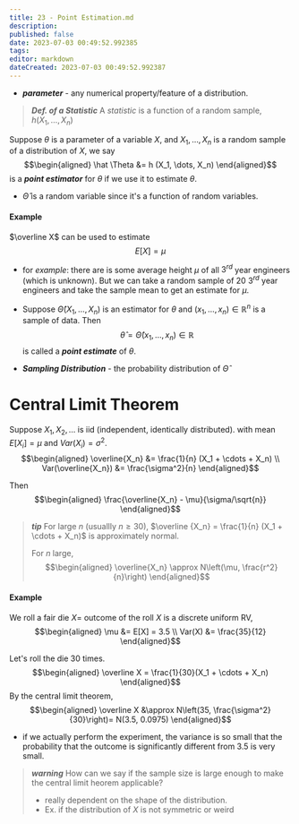 ```yaml
---
title: 23 - Point Estimation.md
description:
published: false
date: 2023-07-03 00:49:52.992385
tags:
editor: markdown
dateCreated: 2023-07-03 00:49:52.992387
---
```


- ***parameter*** - any numerical property/feature of a distribution.

> ***Def. of a Statistic***
> A *statistic* is a function of a random sample, $h(X_1, \dots, X_n)$

Suppose $\theta$ is a parameter of a variable $X$, and $X_1, \dots, X_n$ is a random sample of a distribution of $X$, we say
$$\begin{aligned}
    \hat \Theta &= h (X_1, \dots, X_n)
\end{aligned}$$
is a ***point estimator*** for $\theta$ if we use it to estimate $\theta$. 
- $\hat \Theta$ is a random variable since it's a function of random variables.

#### Example
$\overline X$ can be used to estimate $$E[X] = \mu$$
- for *example*: there are is some average height $\mu$ of all $3^{rd}$ year engineers (which is unknown). But we can take a random sample of 20 $3^{rd}$ year engineers and take the sample mean to get an estimate for $\mu$.

- Suppose $\hat \Theta(X_1, \dots, X_n)$ is an estimator for $\theta$ and $(x_1, \dots, x_n) \in \mathbb{R}^n$ is a sample of data. Then $$\hat \theta = \hat \Theta(x_1, \dots, x_n) \in \mathbb{R}$$ is called a ***point estimate*** of $\theta$.

- ***Sampling Distribution*** - the probability distribution of $\hat \Theta$

# Central Limit Theorem
Suppose $X_1, X_2, \dots$ is iid (independent, identically distributed). with mean $E[X_i] = \mu$ and $Var(X_i) = \sigma^2$.
$$\begin{aligned}
    \overline{X_n} &= \frac{1}{n} (X_1 + \cdots + X_n) \\
    Var(\overline{X_n})
    &=
        \frac{\sigma^2}{n}
\end{aligned}$$

Then
$$\begin{aligned}
    \frac{\overline{X_n} - \mu}{\sigma/\sqrt{n}}
\end{aligned}$$
> ***tip***
> For large $n$ (usuallly $n \ge 30$), $\overline {X_n} = \frac{1}{n} (X_1 + \cdots + X_n)$ is approximately normal.
> 
> For $n$ large,
> $$\begin{aligned}
>     \overline{X_n} \approx N\left(\mu, \frac{r^2}{n}\right)
> \end{aligned}$$

#### Example
We roll a fair die
$X =$ outcome of the roll
$X$ is a discrete uniform RV,
$$\begin{aligned}
    \mu &= E[X] = 3.5 \\
    Var(X) &= \frac{35}{12}
\end{aligned}$$

Let's roll the die 30 times.
$$\begin{aligned}
    \overline X = \frac{1}{30}(X_1 + \cdots + X_n)
\end{aligned}$$
By the central limit theorem,
$$\begin{aligned}
    \overline X &\approx N\left(35, \frac{\sigma^2}{30}\right)= N(3.5, 0.0975)
\end{aligned}$$
- if we actually perform the experiment, the variance is so small that the probability that the outcome is significantly different from $3.5$ is very small. 

> ***warning***
> How can we say if the sample size is large enough to make the central limit heorem applicable?
> - really dependent on the shape of the distribution.
> - Ex. if the distribution of $X$ is not symmetric or weird 

